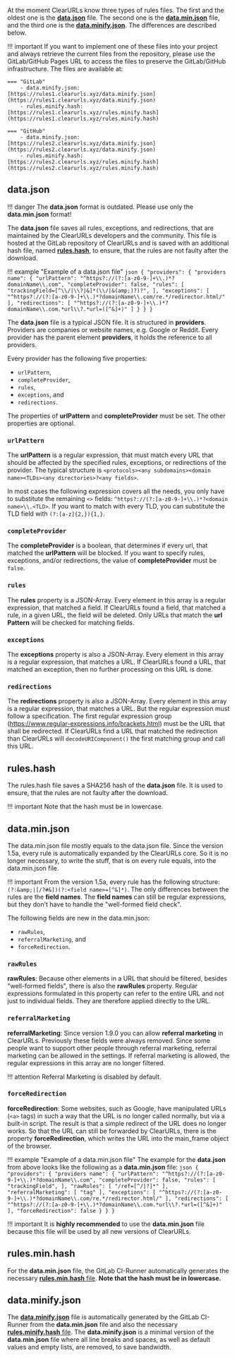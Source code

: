 At the moment ClearURLs know three types of rules files. The first and the oldest one is the **[data.json](#datajson)** file. 
The second one is the **[data.min.json](#dataminjson)** file, and the third one is the **[data.minify.json](#dataminifyjson)**. 
The differences are described below.

!!! important
    If you want to implement one of these files into your project and always retrieve the current files from the repository, 
    please use the GitLab/GitHub Pages URL to access the files to preserve the GitLab/GitHub infrastructure. The files are available at:

    === "GitLab"
        - data.minify.json: [https://rules1.clearurls.xyz/data.minify.json](https://rules1.clearurls.xyz/data.minify.json)
        - rules.minify.hash: [https://rules1.clearurls.xyz/rules.minify.hash](https://rules1.clearurls.xyz/rules.minify.hash)
    
    === "GitHub"
        - data.minify.json: [https://rules2.clearurls.xyz/data.minify.json](https://rules2.clearurls.xyz/data.minify.json)
        - rules.minify.hash: [https://rules2.clearurls.xyz/rules.minify.hash](https://rules2.clearurls.xyz/rules.minify.hash)

## data.json
!!! danger
    The **data.json** format is outdated. Please use only the **data.min.json** format!

The **data.json** file saves all rules, exceptions, and redirections, that are maintained by the ClearURLs developers and the community. 
This file is hosted at the GitLab repository of ClearURLs and is saved with an additional hash file, named **[rules.hash](#ruleshash)**, 
to ensure, that the rules are not faulty after the download.

!!! example "Example of a data.json file"
    ```json
    {
        "providers": {
            "providers name": {
                "urlPattern": "^https?://(?:[a-z0-9-]+\\.)*?domainName\\.com",
                "completeProvider": false,
                "rules": [
                    "trackingField=[^\\/|\\?|&]*(\\/|&(amp;)?)?",
                ],
                "exceptions": [
                    "^https?://(?:[a-z0-9-]+\\.)*?domainName\\.com/re.*/redirector.html/"
                ],
                "redirections": [
                    "^https?://(?:[a-z0-9-]+\\.)*?domainName\\.com.*url\\?.*url=([^&]+)"
                ]
            }
        }
    }
    ```


The **data.json** file is a typical JSON file. It is structured in **providers**. Providers are companies or website names, 
e.g. Google or Reddit. Every provider has the parent element **providers**, it holds the reference to all providers.

Every provider has the following five properties: 

- `urlPattern`,
- `completeProvider`,
- `rules`,
- `exceptions`, and
- `redirections`.
   
The properties of **urlPattern** and **completeProvider** must be set. The other properties are optional.

### `urlPattern`
The **urlPattern** is a regular expression, that must match every URL that should be affected by the specified rules, 
exceptions, or redirections of the provider. 
The typical structure is `<protocols><any subdomains><domain name><TLDs><any directories>?<any fields>`.

In most cases the following expression covers all the needs, you only have to substitute the remaining `<>` 
fields: `^https?://(?:[a-z0-9-]+\\.)*?<domain name>\\.<TLD>`. If you want to match with every TLD, 
you can substitute the TLD field with `(?:[a-z]{2,}){1,}`.

### `completeProvider`
The **completeProvider** is a boolean, that determines if every url, that matched the **urlPattern** will be blocked. 
If you want to specify rules, exceptions, and/or redirections, the value of **completeProvider** must be `false`.

### `rules`
The **rules** property is a JSON-Array. Every element in this array is a regular expression, that matched a field. 
If ClearURLs found a field, that matched a rule, in a given URL, the field will be deleted. 
Only URLs that match the **url Pattern** will be checked for matching fields.

### `exceptions`
The **exceptions** property is also a JSON-Array. Every element in this array is a regular expression, that matches a URL. 
If ClearURLs found a URL, that matched an exception, then no further processing on this URL is done.

### `redirections`
The **redirections** property is also a JSON-Array. Every element in this array is a regular expression, that matches a URL.
But the regular expression must follow a specification. 
The first regular expression group (https://www.regular-expressions.info/brackets.html) must be the URL that shall be redirected. 
If ClearURLs find a URL that matched the redirection than ClearURLs will `decodeURIComponent()` the first matching group and call this URL.

## rules.hash
The rules.hash file saves a SHA256 hash of the **data.json** file. 
It is used to ensure, that the rules are not faulty after the download. 

!!! important
    Note that the hash must be in lowercase.

## data.min.json
The data.min.json file mostly equals to the data.json file. Since the version 1.5a, every rule is automatically 
expanded by the ClearURLs core. So it is no longer necessary, to write the stuff, that is on every rule equals, 
into the data.min.json file.

!!! important
    From the version 1.5a, every rule has the following structure: `(?:&amp;|[/?#&])(?:<field name>=[^&]*)`. 
    The only differences between the rules are the **field names**. 
    The **field names** can still be regular expressions, but they don't have to handle the "well-formed field check".

The following fields are new in the data.min.json:

- `rawRules`,
- `referralMarketing`, and
- `forceRedirection`.

### `rawRules`
**rawRules**: Because other elements in a URL that should be filtered, besides "well-formed fields", 
there is also the **rawRules** property. Regular expressions formulated in this property can refer to the entire URL 
and not just to individual fields. They are therefore applied directly to the URL.

### `referralMarketing`
**referralMarketing**: Since version 1.9.0 you can allow **referral marketing** in ClearURLs. 
Previously these fields were always removed. Since some people want to support other people through referral marketing, 
referral marketing can be allowed in the settings. If referral marketing is allowed, 
the regular expressions in this array are no longer filtered. 

!!! attention
    Referral Marketing is disabled by default.

### `forceRedirection`
**forceRedirection**: Some websites, such as Google, have manipulated URLs (`<a>` tags) in such a way that the URL is no 
longer called normally, but via a built-in script. The result is that a simple redirect of the URL does no longer works. 
So that the URL can still be forwarded by ClearURLs, there is the property **forceRedirection**, 
which writes the URL into the main_frame object of the browser.

!!! example "Example of a data.min.json file"
    The example for the **data.json** from above looks like the following as a **data.min.json** file:
    ```json
    {
        "providers": {
            "providers name": {
                "urlPattern": "^https?://(?:[a-z0-9-]+\\.)*?domainName\\.com",
                "completeProvider": false,
                "rules": [
                    "trackingField",
                ],
                "rawRules": [
                    "/ref=[^/|?]*"
                ],
                "referralMarketing": [
                    "tag"
                ],
                "exceptions": [
                    "^https?://(?:[a-z0-9-]+\\.)*?domainName\\.com/re.*/redirector.html/"
                ],
                "redirections": [
                    "^https?://(?:[a-z0-9-]+\\.)*?domainName\\.com.*url\\?.*url=([^&]+)"
                ],
                "forceRedirection": false
            }
        }
    }
    ```

!!! important
    It is **highly recommended** to use the **data.min.json** file because this file will be used by all new versions of ClearURLs.

## rules.min.hash
For the **data.min.json** file, the GitLab CI-Runner automatically generates the necessary [**rules.min.hash** file](https://gitlab.com/KevinRoebert/ClearUrls/-/jobs/artifacts/master/raw/rules.min.hash?job=hash%20rules). **Note that the hash must be in lowercase.**

## data.minify.json
The [**data.minify.json**](https://gitlab.com/KevinRoebert/ClearUrls/-/jobs/artifacts/master/raw/data.minify.json?job=hash%20rules) file is automatically generated by the GitLab CI-Runner from the **data.min.json** file and also the necessary [**rules.minify.hash** file](https://gitlab.com/KevinRoebert/ClearUrls/-/jobs/artifacts/master/raw/rules.minify.hash?job=hash%20rules). The **data.minify.json** is a minimal version of the **data.min.json** file where all line breaks and spaces, as well as default values and empty lists, are removed, to save bandwidth.